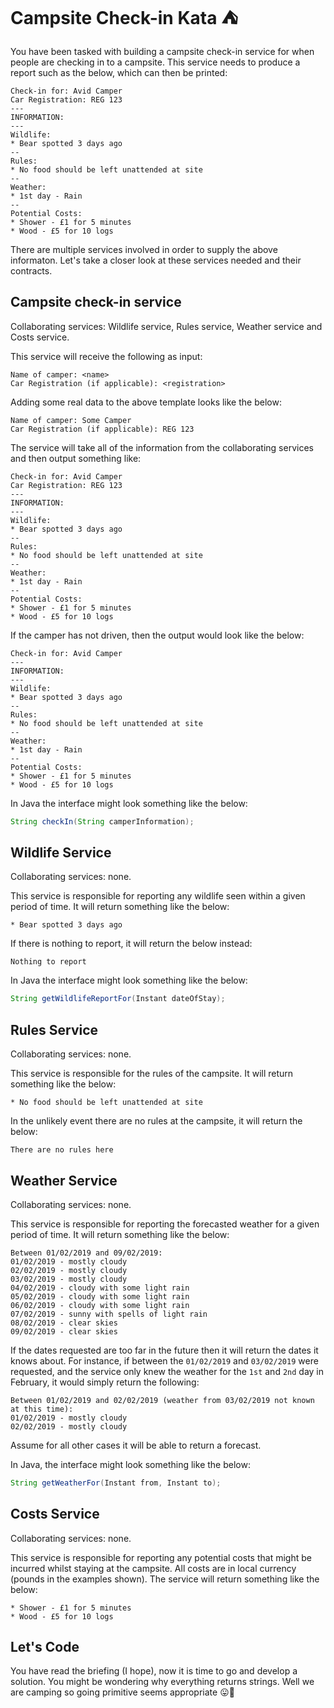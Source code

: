 # Campsite Check-in Kata :tent:

You have been tasked with building a campsite check-in service for when people are checking in to a campsite. This service needs to produce a report such as the below, which can then be printed:

```
Check-in for: Avid Camper
Car Registration: REG 123
---
INFORMATION:
---
Wildlife:
* Bear spotted 3 days ago
--
Rules:
* No food should be left unattended at site
--
Weather:
* 1st day - Rain
--
Potential Costs:
* Shower - £1 for 5 minutes
* Wood - £5 for 10 logs
```

There are multiple services involved in order to supply the above informaton. Let's take a closer look at these services needed and their contracts.

## Campsite check-in service

Collaborating services: Wildlife service, Rules service, Weather service and Costs service.

This service will receive the following as input:

```
Name of camper: <name>
Car Registration (if applicable): <registration>
```

Adding some real data to the above template looks like the below:

```
Name of camper: Some Camper
Car Registration (if applicable): REG 123
```

The service will take all of the information from the collaborating services and then output something like:

```
Check-in for: Avid Camper
Car Registration: REG 123
---
INFORMATION:
---
Wildlife:
* Bear spotted 3 days ago
--
Rules:
* No food should be left unattended at site
--
Weather:
* 1st day - Rain
--
Potential Costs:
* Shower - £1 for 5 minutes
* Wood - £5 for 10 logs
```

If the camper has not driven, then the output would look like the below:

```
Check-in for: Avid Camper
---
INFORMATION:
---
Wildlife:
* Bear spotted 3 days ago
--
Rules:
* No food should be left unattended at site
--
Weather:
* 1st day - Rain
--
Potential Costs:
* Shower - £1 for 5 minutes
* Wood - £5 for 10 logs
```

In Java the interface might look something like the below:

```java
String checkIn(String camperInformation);
```

## Wildlife Service

Collaborating services: none.

This service is responsible for reporting any wildlife seen within a given period of time. It will return something like the below:

```
* Bear spotted 3 days ago
```

If there is nothing to report, it will return the below instead:

```
Nothing to report
```

In Java the interface might look something like the below:

```java
String getWildlifeReportFor(Instant dateOfStay);
```

## Rules Service

Collaborating services: none.

This service is responsible for the rules of the campsite. It will return something like the below:

```
* No food should be left unattended at site
```

In the unlikely event there are no rules at the campsite, it will return the below:

```
There are no rules here
```

## Weather Service

Collaborating services: none.

This service is responsible for reporting the forecasted weather for a given period of time. It will return something like the below:

```
Between 01/02/2019 and 09/02/2019:
01/02/2019 - mostly cloudy
02/02/2019 - mostly cloudy
03/02/2019 - mostly cloudy
04/02/2019 - cloudy with some light rain
05/02/2019 - cloudy with some light rain
06/02/2019 - cloudy with some light rain
07/02/2019 - sunny with spells of light rain
08/02/2019 - clear skies
09/02/2019 - clear skies
```

If the dates requested are too far in the future then it will return the dates it knows about. For instance, if between the `01/02/2019` and `03/02/2019` were requested, and the service only knew the weather for the `1st` and `2nd` day in February, it would simply return the following:

```
Between 01/02/2019 and 02/02/2019 (weather from 03/02/2019 not known at this time):
01/02/2019 - mostly cloudy
02/02/2019 - mostly cloudy
```

Assume for all other cases it will be able to return a forecast.

In Java, the interface might look something like the below:

```java
String getWeatherFor(Instant from, Instant to);
```

## Costs Service

Collaborating services: none.

This service is responsible for reporting any potential costs that might be incurred whilst staying at the campsite. All costs are in local currency (pounds in the examples shown). The service will return something like the below:

```
* Shower - £1 for 5 minutes
* Wood - £5 for 10 logs
```

## Let's Code

You have read the briefing (I hope), now it is time to go and develop a solution. You might be wondering why everything returns strings. Well we are camping so going primitive seems appropriate :stuck_out_tongue::drum: